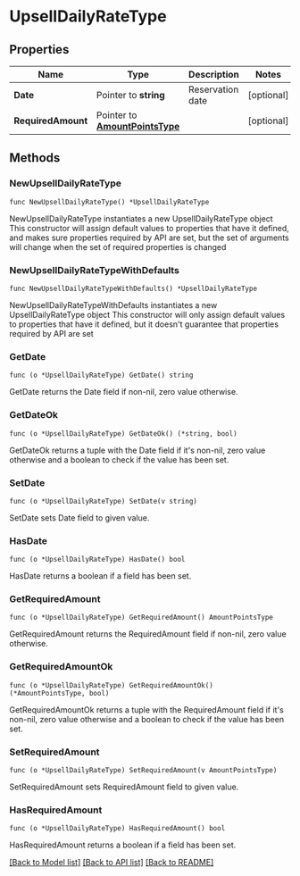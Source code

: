 # UpsellDailyRateType

## Properties

Name | Type | Description | Notes
------------ | ------------- | ------------- | -------------
**Date** | Pointer to **string** | Reservation date | [optional] 
**RequiredAmount** | Pointer to [**AmountPointsType**](AmountPointsType.md) |  | [optional] 

## Methods

### NewUpsellDailyRateType

`func NewUpsellDailyRateType() *UpsellDailyRateType`

NewUpsellDailyRateType instantiates a new UpsellDailyRateType object
This constructor will assign default values to properties that have it defined,
and makes sure properties required by API are set, but the set of arguments
will change when the set of required properties is changed

### NewUpsellDailyRateTypeWithDefaults

`func NewUpsellDailyRateTypeWithDefaults() *UpsellDailyRateType`

NewUpsellDailyRateTypeWithDefaults instantiates a new UpsellDailyRateType object
This constructor will only assign default values to properties that have it defined,
but it doesn't guarantee that properties required by API are set

### GetDate

`func (o *UpsellDailyRateType) GetDate() string`

GetDate returns the Date field if non-nil, zero value otherwise.

### GetDateOk

`func (o *UpsellDailyRateType) GetDateOk() (*string, bool)`

GetDateOk returns a tuple with the Date field if it's non-nil, zero value otherwise
and a boolean to check if the value has been set.

### SetDate

`func (o *UpsellDailyRateType) SetDate(v string)`

SetDate sets Date field to given value.

### HasDate

`func (o *UpsellDailyRateType) HasDate() bool`

HasDate returns a boolean if a field has been set.

### GetRequiredAmount

`func (o *UpsellDailyRateType) GetRequiredAmount() AmountPointsType`

GetRequiredAmount returns the RequiredAmount field if non-nil, zero value otherwise.

### GetRequiredAmountOk

`func (o *UpsellDailyRateType) GetRequiredAmountOk() (*AmountPointsType, bool)`

GetRequiredAmountOk returns a tuple with the RequiredAmount field if it's non-nil, zero value otherwise
and a boolean to check if the value has been set.

### SetRequiredAmount

`func (o *UpsellDailyRateType) SetRequiredAmount(v AmountPointsType)`

SetRequiredAmount sets RequiredAmount field to given value.

### HasRequiredAmount

`func (o *UpsellDailyRateType) HasRequiredAmount() bool`

HasRequiredAmount returns a boolean if a field has been set.


[[Back to Model list]](../README.md#documentation-for-models) [[Back to API list]](../README.md#documentation-for-api-endpoints) [[Back to README]](../README.md)



